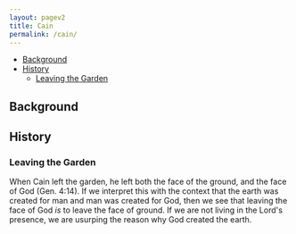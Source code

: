 ```yaml
---
layout: pagev2
title: Cain
permalink: /cain/
---
```

- [Background](#background)
- [History](#history)
  - [Leaving the Garden](#leaving-the-garden)

## Background


## History

### Leaving the Garden

When Cain left the garden, he left both the face of the ground, and the face of God (Gen. 4:14). If we interpret this with the context that the earth was created for man and man was created for God, then we see that leaving the face of God *is* to leave the face of ground. If we are not living in the Lord's presence, we are usurping the reason why God created the earth.

